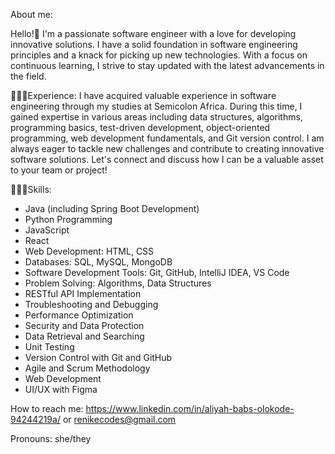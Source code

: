 About me:

Hello!🤗
I'm a passionate software engineer with a love for developing innovative solutions. I have a solid foundation in software engineering principles and a knack for picking up new technologies. With a focus on continuous learning, I strive to stay updated with the latest advancements in the field.

👩🏽‍💻Experience:
I have acquired valuable experience in software engineering through my studies at Semicolon Africa. During this time, I gained expertise in various areas including data structures, algorithms, programming basics, test-driven development, object-oriented programming, web development fundamentals, and Git version control.
I am always eager to tackle new challenges and contribute to creating innovative software solutions. Let's connect and discuss how I can be a valuable asset to your team or project!

👩🏽‍💻Skills:
- Java (including Spring Boot Development)
- Python Programming
- JavaScript
- React
- Web Development: HTML, CSS
- Databases: SQL, MySQL, MongoDB
- Software Development Tools: Git, GitHub, IntelliJ IDEA, VS Code
- Problem Solving: Algorithms, Data Structures
- RESTful API Implementation
- Troubleshooting and Debugging
- Performance Optimization
- Security and Data Protection
- Data Retrieval and Searching
- Unit Testing
- Version Control with Git and GitHub
- Agile and Scrum Methodology
- Web Development
- UI/UX with Figma

How to reach me: https://www.linkedin.com/in/aliyah-babs-olokode-94244219a/ or renikecodes@gmail.com

Pronouns: she/they

